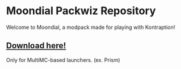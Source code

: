 # Moondial Packwiz Repository
Welcome to Moondial, a modpack made for playing with Kontraption!

## [Download here!](https://github.com/Sascha-T/MoondialPackwiz/releases/tag/master)
Only for MultiMC-based launchers. (ex. Prism)
